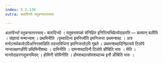 ```yaml
---
index: 5.2.136
sutra: बलादिभ्यो मतुबन्यतरस्याम्

---
```

_बलादिभ्यो मतुबन्यतरस्याम्_ - बलादिभ्यो । मतुबभावपक्षे संनिहित इनिरित्यभिप्रेत्योदाहरति — बलवान् बलीति । संज्ञायां मन्माभ्याम् । प्रथमिनीति ।पृथ्वादिभ्य इमनिज्वे॑ति इमनिजन्तः प्रथमन्शब्दः । अत्र मनोऽनर्थकत्वेऽपिअनिनस्म॑न्निति तदन्तविधिना इमनिजन्तोऽपि गृह्रते । प्रथमन्शब्दादिनिप्रत्यये टिलोपे नान्तलक्षणङीपि प्रथिमिनीशब्दः । दामिनीति । दामन्शब्दादिनौ टिलोपे ङीबिति भावः । मेति । मान्तोदाहरणसूचनमिदम् । होमिनी सोमिनीति । होमशब्दात्सोमशब्दाच्च इनौ ङीबिति भावः ।